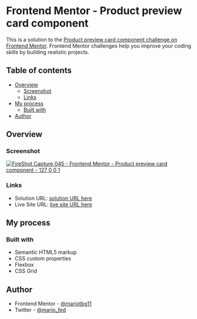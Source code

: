 # Frontend Mentor - Product preview card component

This is a solution to the [Product preview card component challenge on Frontend Mentor](https://www.frontendmentor.io/challenges/product-preview-card-component-GO7UmttRfa). Frontend Mentor challenges help you improve your coding skills by building realistic projects. 

## Table of contents

- [Overview](#overview)
  - [Screenshot](#screenshot)
  - [Links](#links)
- [My process](#my-process)
  - [Built with](#built-with)
- [Author](#author)

## Overview

### Screenshot

<a href="https://fascinating-tartufo-dce42d.netlify.app/" target="_blank">![FireShot Capture 045 - Frontend Mentor - Product preview card component - 127 0 0 1](https://user-images.githubusercontent.com/106422023/220018547-1b1dcd5c-dc54-483a-a4c2-7cdcea1b2714.png)</a>

### Links

- Solution URL: [solution URL here](https://www.frontendmentor.io/solutions/product-preview-card-YRXebJX7eh)
- Live Site URL: [live site URL here](https://fascinating-tartufo-dce42d.netlify.app/)

## My process

### Built with

- Semantic HTML5 markup
- CSS custom properties
- Flexbox
- CSS Grid

## Author

- Frontend Mentor - [@mariotbg11](https://www.frontendmentor.io/profile/mariotbg11)
- Twitter - [@mario_fed](https://twitter.com/mario_fed)
